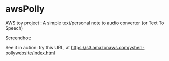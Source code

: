 # awsPolly
AWS toy project : A simple text/personal note to audio converter (or Text To Speech)

Screendhot:

See it in action: try this URL, at 
    https://s3.amazonaws.com/yshen-pollywebsite/index.html 
